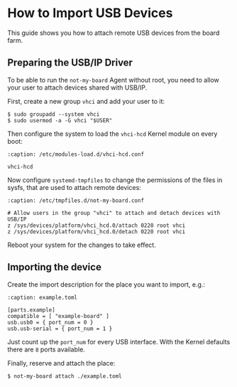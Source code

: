 # How to Import USB Devices

This guide shows you how to attach remote USB devices from the board farm.

## Preparing the USB/IP Driver

To be able to run the `not-my-board` Agent without root, you need to allow your
user to attach devices shared with USB/IP.

First, create a new group `vhci` and add your user to it:
```{code-block} console
$ sudo groupadd --system vhci
$ sudo usermod -a -G vhci "$USER"
```

Then configure the system to load the `vhci-hcd` Kernel module on every boot:
```{code-block} none
:caption: /etc/modules-load.d/vhci-hcd.conf

vhci-hcd
```

Now configure `systemd-tmpfiles` to change the permissions of the files in
sysfs, that are used to attach remote devices:
```{code-block} none
:caption: /etc/tmpfiles.d/not-my-board.conf

# Allow users in the group "vhci" to attach and detach devices with USB/IP
z /sys/devices/platform/vhci_hcd.0/attach 0220 root vhci
z /sys/devices/platform/vhci_hcd.0/detach 0220 root vhci
```

Reboot your system for the changes to take effect.

## Importing the device

Create the import description for the place you want to import, e.g.:
```{code-block} toml
:caption: example.toml

[parts.example]
compatible = [ "example-board" ]
usb.usb0 = { port_num = 0 }
usb.usb-serial = { port_num = 1 }
```

Just count up the `port_num` for every USB interface. With the Kernel defaults
there are `8` ports available.

Finally, reserve and attach the place:
```console
$ not-my-board attach ./example.toml
```
